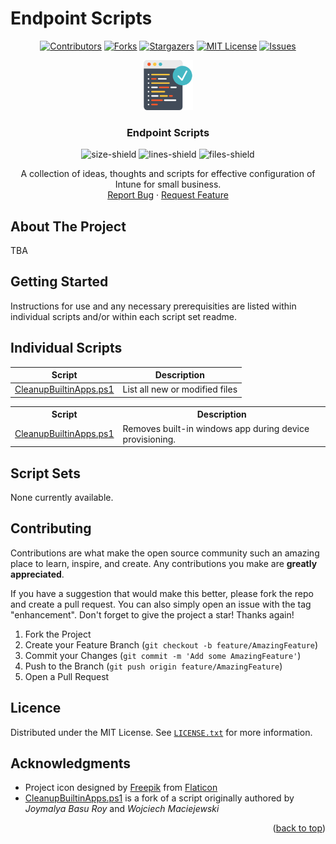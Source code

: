 # Endpoint Scripts
<div id="top"></div>

<div align="center">
  <!-- PROJECT SHIELDS -->

  [![Contributors][contributors-shield]][contributors-url]
  [![Forks][forks-shield]][forks-url]
  [![Stargazers][stars-shield]][stars-url]
  [![MIT License][license-shield]][license-url]
  [![Issues][issues-shield]][issues-url]
  <br />

  <a href="https://github.com/ALARP-Solutions/ExeDeploymentBuilder">
    <img src="logo.png" alt="Logo" width="80" height="80">
  </a>

  <h3>Endpoint Scripts</h3>

  ![size-shield]
  ![lines-shield]
  ![files-shield]
  
  A collection of ideas, thoughts and scripts for effective configuration of Intune for small business.
  <br />
  <a href="https://github.com/ALARP-Solutions/EndpointScripts/issues">Report Bug</a>
  ·
  <a href="https://github.com/ALARP-Solutions/EndpointScripts/issues">Request Feature</a>
  
</div>

<!-- <details open>
  <summary><h4>Table of Contents</h4></summary>
  <ol>
    <li>
      <a href="#about-the-project">About The Project</a>
    </li>
    <li>
      <a href="#getting-started">Getting Started</a>
    </li>
    <li>
      <a href="#Individual-Scripts">Individual Scripts</a>
    </li>
    <li>
      <a href="#Individual-Scripts">Individual Scripts</a>
    </li>
    <li><a href="#contributing">Contributing</a></li>
    <li><a href="#license">License</a></li>
    <li><a href="#acknowledgments">Acknowledgments</a></li>
  </ol>
</details> -->

<!-- ABOUT THE PROJECT -->

## About The Project

  TBA

<!-- <p align="right">(<a href="#top">back to top</a>)</p> -->

## Getting Started

Instructions for use and any necessary prerequisities are listed within individual scripts and/or within each script set readme.

<!-- <p align="right">(<a href="#top">back to top</a>)</p> -->

<!-- Individual Scripts -->
<!-- <details open>
  <summary style="cursor:pointer"><h2>Individual Scripts</h2></summary> -->
## Individual Scripts

| Script | Description |
| --- | --- |
| <a href="https://github.com/ALARP-Solutions/EndpointScripts/blob/master/CleanupBuiltinApps.ps1">CleanupBuiltinApps.ps1</a> | List all new or modified files |

<table>
  <tr>
    <th style="width:10;">Script</th>
    <th style="width:90;">Description</th>
  </tr>
  <tr>
    <td><a href="https://github.com/ALARP-Solutions/EndpointScripts/blob/master/CleanupBuiltinApps.ps1">CleanupBuiltinApps.ps1</a></td>
    <td>Removes built-in windows app during device provisioning.</td>
  </tr>
</table>

## Script Sets
None currently available.

## Contributing
Contributions are what make the open source community such an amazing place to learn, inspire, and create. Any contributions you make are **greatly appreciated**.

If you have a suggestion that would make this better, please fork the repo and create a pull request. You can also simply open an issue with the tag "enhancement".
Don't forget to give the project a star! Thanks again!

1. Fork the Project
2. Create your Feature Branch (`git checkout -b feature/AmazingFeature`)
3. Commit your Changes (`git commit -m 'Add some AmazingFeature'`)
4. Push to the Branch (`git push origin feature/AmazingFeature`)
5. Open a Pull Request

## Licence

Distributed under the MIT License. See [`LICENSE.txt`](https://github.com/ALARP-Solutions/EndpointScripts/blob/main/LICENSE.txt) for more information.



## Acknowledgments

- Project icon designed by [Freepik](https://www.flaticon.com/authors/freepik) from [Flaticon](https://www.flaticon.com/free-icons/programming)
- <a href="https://github.com/ALARP-Solutions/EndpointScripts/blob/master/CleanupBuiltinApps.ps1">CleanupBuiltinApps.ps1</a> is a fork of a script originally authored by _Joymalya Basu Roy_ and _Wojciech Maciejewski_
<p align="right">(<a href="#top">back to top</a>)</p>

[contributors-shield]: https://img.shields.io/github/contributors/ALARP-Solutions/EndpointScripts.svg?style=for-the-badge
[contributors-url]: https://github.com/ALARP-Solutions/EndpointScripts/graphs/contributors
[forks-shield]: https://img.shields.io/github/forks/ALARP-Solutions/EndpointScripts.svg?style=for-the-badge
[forks-url]: https://github.com/ALARP-Solutions/ExeDeploymentBuilder/network/members
[stars-shield]: https://img.shields.io/github/stars/ALARP-Solutions/EndpointScripts.svg?style=for-the-badge
[stars-url]: https://github.com/ALARP-Solutions/EndpointScripts/stargazers
[issues-shield]: https://img.shields.io/github/issues/ALARP-Solutions/EndpointScripts.svg?style=for-the-badge
[issues-url]: https://github.com/ALARP-Solutions/EndpointScripts/issues
[license-shield]: https://img.shields.io/github/license/ALARP-Solutions/EndpointScripts.svg?style=for-the-badge
[license-url]: https://github.com/ALARP-Solutions/EndpointScripts/blob/master/LICENSE.txt
[files-shield]: https://img.shields.io/github/directory-file-count/ALARP-Solutions/EndpointScripts
[lines-shield]: https://img.shields.io/tokei/lines/github/ALARP-Solutions/EndpointScripts
[size-shield]: https://img.shields.io/github/repo-size/alarp-solutions/EndpointScripts

<!-- [linkedin-url]: https://linkedin.com/in/linkedin_username -->

[product-screenshot]: images/screenshot.png
